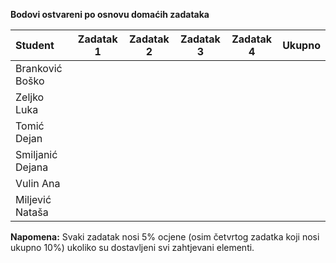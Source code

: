 **Bodovi ostvareni po osnovu domaćih zadataka**

| Student | Zadatak 1 | Zadatak 2 | Zadatak 3 | Zadatak 4 | Ukupno |
| :------ | :------: | :------: | :------: | :------: | :------: |
| Branković Boško | | | | | |
| Zeljko Luka | | | | | |
| Tomić Dejan | | | | | |
| Smiljanić Dejana | | | | | |
| Vulin Ana | | | | | |
| Miljević Nataša | | | | | |

**Napomena:** Svaki zadatak nosi 5% ocjene (osim četvrtog zadatka koji nosi ukupno 10%) ukoliko su dostavljeni svi zahtjevani elementi.
